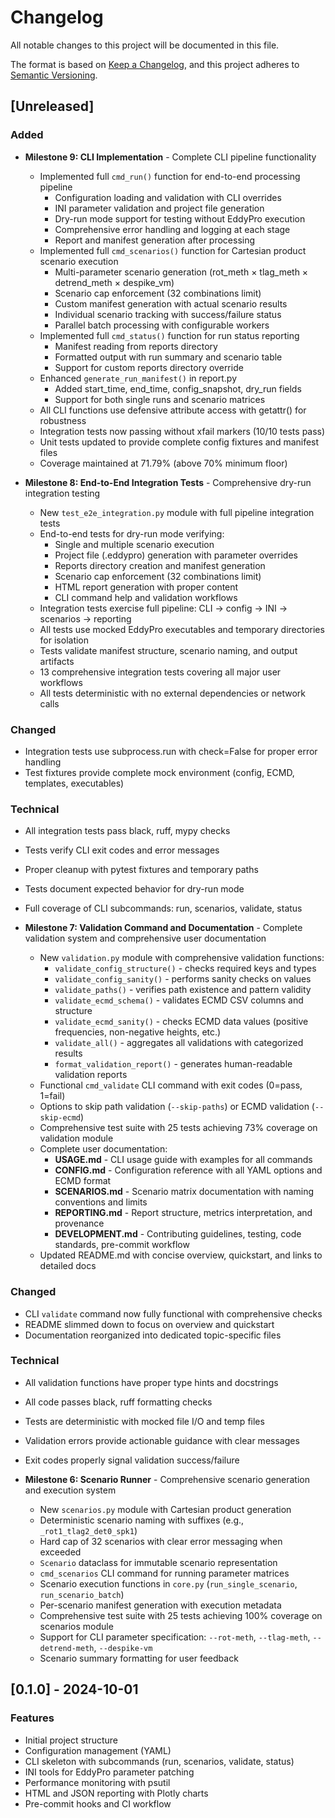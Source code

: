 # Changelog

All notable changes to this project will be documented in this file.

The format is based on [Keep a Changelog](https://keepachangelog.com/en/1.0.0/),
and this project adheres to [Semantic Versioning](https://semver.org/spec/v2.0.0.html).

## [Unreleased]

### Added

- **Milestone 9: CLI Implementation** - Complete CLI pipeline functionality
  - Implemented full `cmd_run()` function for end-to-end processing pipeline
    - Configuration loading and validation with CLI overrides
    - INI parameter validation and project file generation
    - Dry-run mode support for testing without EddyPro execution
    - Comprehensive error handling and logging at each stage
    - Report and manifest generation after processing
  - Implemented full `cmd_scenarios()` function for Cartesian product scenario execution
    - Multi-parameter scenario generation (rot_meth × tlag_meth × detrend_meth × despike_vm)
    - Scenario cap enforcement (32 combinations limit)
    - Custom manifest generation with actual scenario results
    - Individual scenario tracking with success/failure status
    - Parallel batch processing with configurable workers
  - Implemented full `cmd_status()` function for run status reporting
    - Manifest reading from reports directory
    - Formatted output with run summary and scenario table
    - Support for custom reports directory override
  - Enhanced `generate_run_manifest()` in report.py
    - Added start_time, end_time, config_snapshot, dry_run fields
    - Support for both single runs and scenario matrices
  - All CLI functions use defensive attribute access with getattr() for robustness
  - Integration tests now passing without xfail markers (10/10 tests pass)
  - Unit tests updated to provide complete config fixtures and manifest files
  - Coverage maintained at 71.79% (above 70% minimum floor)

- **Milestone 8: End-to-End Integration Tests** - Comprehensive dry-run integration testing
  - New `test_e2e_integration.py` module with full pipeline integration tests
  - End-to-end tests for dry-run mode verifying:
    - Single and multiple scenario execution
    - Project file (.eddypro) generation with parameter overrides
    - Reports directory creation and manifest generation
    - Scenario cap enforcement (32 combinations limit)
    - HTML report generation with proper content
    - CLI command help and validation workflows
  - Integration tests exercise full pipeline: CLI → config → INI → scenarios → reporting
  - All tests use mocked EddyPro executables and temporary directories for isolation
  - Tests validate manifest structure, scenario naming, and output artifacts
  - 13 comprehensive integration tests covering all major user workflows
  - All tests deterministic with no external dependencies or network calls

### Changed

- Integration tests use subprocess.run with check=False for proper error handling
- Test fixtures provide complete mock environment (config, ECMD, templates, executables)

### Technical

- All integration tests pass black, ruff, mypy checks
- Tests verify CLI exit codes and error messages
- Proper cleanup with pytest fixtures and temporary paths
- Tests document expected behavior for dry-run mode
- Full coverage of CLI subcommands: run, scenarios, validate, status

- **Milestone 7: Validation Command and Documentation** - Complete validation system and comprehensive user documentation
  - New `validation.py` module with comprehensive validation functions:
    - `validate_config_structure()` - checks required keys and types
    - `validate_config_sanity()` - performs sanity checks on values
    - `validate_paths()` - verifies path existence and pattern validity
    - `validate_ecmd_schema()` - validates ECMD CSV columns and structure
    - `validate_ecmd_sanity()` - checks ECMD data values (positive frequencies, non-negative heights, etc.)
    - `validate_all()` - aggregates all validations with categorized results
    - `format_validation_report()` - generates human-readable validation reports
  - Functional `cmd_validate` CLI command with exit codes (0=pass, 1=fail)
  - Options to skip path validation (`--skip-paths`) or ECMD validation (`--skip-ecmd`)
  - Comprehensive test suite with 25 tests achieving 73% coverage on validation module
  - Complete user documentation:
    - **USAGE.md** - CLI usage guide with examples for all commands
    - **CONFIG.md** - Configuration reference with all YAML options and ECMD format
    - **SCENARIOS.md** - Scenario matrix documentation with naming conventions and limits
    - **REPORTING.md** - Report structure, metrics interpretation, and provenance
    - **DEVELOPMENT.md** - Contributing guidelines, testing, code standards, pre-commit workflow
  - Updated README.md with concise overview, quickstart, and links to detailed docs

### Changed

- CLI `validate` command now fully functional with comprehensive checks
- README slimmed down to focus on overview and quickstart
- Documentation reorganized into dedicated topic-specific files

### Technical

- All validation functions have proper type hints and docstrings
- All code passes black, ruff formatting checks
- Tests are deterministic with mocked file I/O and temp files
- Validation errors provide actionable guidance with clear messages
- Exit codes properly signal validation success/failure

- **Milestone 6: Scenario Runner** - Comprehensive scenario generation and execution system
  - New `scenarios.py` module with Cartesian product generation
  - Deterministic scenario naming with suffixes (e.g., `_rot1_tlag2_det0_spk1`)
  - Hard cap of 32 scenarios with clear error messaging when exceeded
  - `Scenario` dataclass for immutable scenario representation
  - `cmd_scenarios` CLI command for running parameter matrices
  - Scenario execution functions in `core.py` (`run_single_scenario`, `run_scenario_batch`)
  - Per-scenario manifest generation with execution metadata
  - Comprehensive test suite with 25 tests achieving 100% coverage on scenarios module
  - Support for CLI parameter specification: `--rot-meth`, `--tlag-meth`, `--detrend-meth`, `--despike-vm`
  - Scenario summary formatting for user feedback

## [0.1.0] - 2024-10-01

### Features

- Initial project structure
- Configuration management (YAML)
- CLI skeleton with subcommands (run, scenarios, validate, status)
- INI tools for EddyPro parameter patching
- Performance monitoring with psutil
- HTML and JSON reporting with Plotly charts
- Pre-commit hooks and CI workflow
